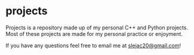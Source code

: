 # projects
Projects is a repository made up of my personal C++ and Python projects.  Most of these projects are made for my personal practice or enjoyment.

If you have any questions feel free to email me at slejac20@gmail.com!
